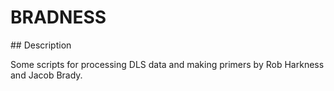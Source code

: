 # BRADNESS

## Description

Some scripts for processing DLS data and making primers by Rob Harkness and Jacob Brady.


